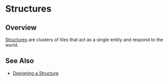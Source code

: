 # Structures

## Overview

[Structures] are clusters of tiles that act as a single entity and respond to the world.

## See Also

- [Designing a Structure](/docs/guides/design-structure.md)

[structures]: /into-the-woods/world/structure
